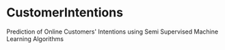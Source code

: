 # CustomerIntentions
Prediction of Online Customers' Intentions using Semi Supervised Machine Learning Algorithms
